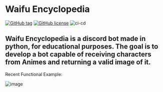 # Waifu Encyclopedia

[![GitHub tag](https://img.shields.io/github/tag/GroovyWizard/discord-bot-waifu-encyclopedia)](https://github.com/GroovyWizard/discord-bot-waifu-encyclopedia/tags)
[![GitHub license](https://img.shields.io/github/license/GroovyWizard/discord-bot-waifu-encyclopedia)](https://github.com/GroovyWizard/discord-bot-waifu-encyclopedia/blob/master/LICENSE)
![ci-cd](https://github.com/GroovyWizard/discord-bot-waifu-encyclopedia/actions/workflows/ci-cd.yml/badge.svg)


## Waifu Encyclopedia is a discord bot made in python, for educational purposes. The goal is to develop a bot capable of receiving characters from Animes and returning a valid image of it.
Recent Functional Example:

![image](https://user-images.githubusercontent.com/78284549/163743284-4e811877-e275-4114-9d5a-9aee53ffd311.png)
